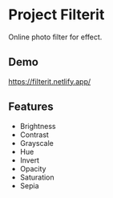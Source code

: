
# Project Filterit

Online photo filter for effect.




## Demo

https://filterit.netlify.app/


## Features

- Brightness
- Contrast
- Grayscale
- Hue
- Invert
- Opacity
- Saturation
- Sepia


